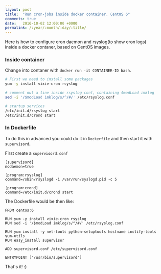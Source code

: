 ```yaml
---
layout: post
title:  "Run cron-jobs inside docker container, CentOS 6"
comments: true
date:   2016-10-02 12:00:00 +0000
permalink: /:year/:month/:day/:title/
---
```


Here is how to configure cron daemon and rsyslog(to show cron logs) inside a docker contaner, based on CentOS images.

### Inside container

Change into contaner with `docker run -it CONTAINER-ID bash`.

```bash
# First we need to install some packages
yum -y install vixie-cron rsyslog

# comment out a line inside rsyslog conf, containing $modLoad imklog
sed -i '/$modLoad imklog/s/^/#/' /etc/rsyslog.conf

# startup services
/etc/init.d/rsyslog start
/etc/init.d/crond start
```

### In Dockerfile

To do this in advanced you could do it in `Dockerfile` and then start it with `supervisord`.

First create a `supervisord.conf`

```
[supervisord]
nodaemon=true

[program:rsyslog]
command=/sbin/rsyslogd -i /var/run/syslogd.pid -c 5

[program:crond]
command=/etc/init.d/crond start

```

The Dockerfile would be then like:

```
FROM centos:6

RUN yum -y install vixie-cron rsyslog
RUN sed -i '/$modLoad imklog/s/^/#/' /etc/rsyslog.conf

RUN yum install -y net-tools python-setuptools hostname inotify-tools yum-utils
RUN easy_install supervisor

ADD supervisord.conf /etc/supervisord.conf

ENTRYPOINT ["/usr/bin/supervisord"]
```

That's it! :)
